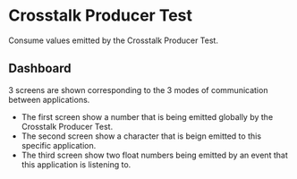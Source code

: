 # Crosstalk Producer Test

Consume values emitted by the Crosstalk Producer Test.

## Dashboard

3 screens are shown corresponding to the 3 modes of communication between applications.

* The first screen show a number that is being emitted globally by the Crosstalk Producer Test.
* The second screen show a character that is beign emitted to this specific application.
* The third screen show two float numbers being emitted by an event that this application is listening to.